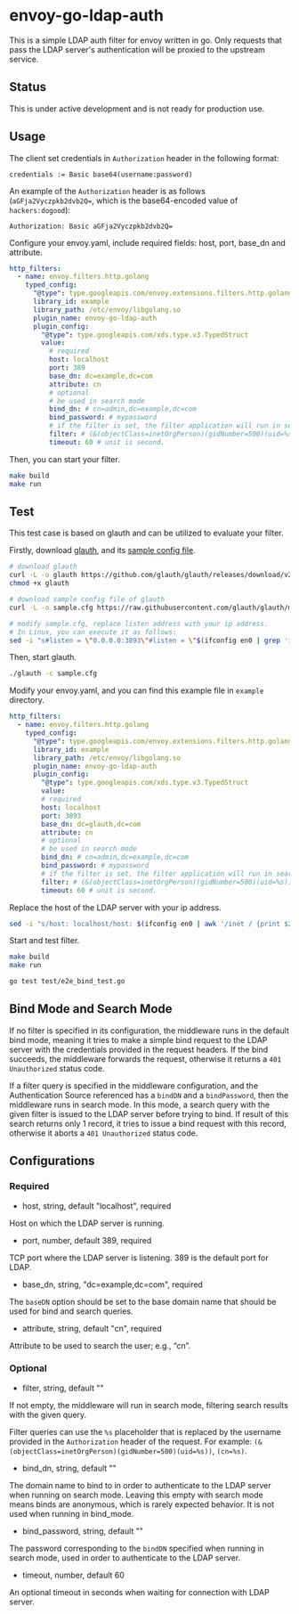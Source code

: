 envoy-go-ldap-auth
==================

This is a simple LDAP auth filter for envoy written in go. Only requests that pass the LDAP server's authentication will be proxied to the upstream service.

## Status

This is under active development and is not ready for production use.

## Usage

The client set credentials in `Authorization` header in the following format:

```Plaintext
credentials := Basic base64(username:password)
```

An example of the `Authorization` header is as follows (`aGFja2Vyczpkb2dvb2Q=`, which is the base64-encoded value of `hackers:dogood`):

```Plaintext
Authorization: Basic aGFja2Vyczpkb2dvb2Q=
```

Configure your envoy.yaml, include required fields: host, port, base_dn and attribute.

```yaml
http_filters:
  - name: envoy.filters.http.golang
    typed_config:
      "@type": type.googleapis.com/envoy.extensions.filters.http.golang.v3alpha.Config
      library_id: example
      library_path: /etc/envoy/libgolang.so
      plugin_name: envoy-go-ldap-auth
      plugin_config:
        "@type": type.googleapis.com/xds.type.v3.TypedStruct
        value:
          # required
          host: localhost
          port: 389
          base_dn: dc=example,dc=com
          attribute: cn
          # optional
          # be used in search mode
          bind_dn: # cn=admin,dc=example,dc=com
          bind_password: # mypassword
          # if the filter is set, the filter application will run in search mode.
          filter: # (&(objectClass=inetOrgPerson)(gidNumber=500)(uid=%s))
          timeout: 60 # unit is second.
```

Then, you can start your filter.

```bash
make build
make run 
```

## Test

This test case is based on glauth and can be utilized to evaluate your filter.

Firstly, download [glauth](https://github.com/glauth/glauth/releases), and its [sample config file](https://github.com/glauth/glauth/blob/master/v2/sample-simple.cfg).

```bash
# download glauth
curl -L -o glauth https://github.com/glauth/glauth/releases/download/v2.2.0-RC1/glauth-linux-amd64
chmod +x glauth

# download sample config file of glauth
curl -L -o sample.cfg https://raw.githubusercontent.com/glauth/glauth/master/v2/sample-simple.cfg

# modify sample.cfg, replace listen address with your ip address.
# In Linux, you can execute it as follows:
sed -i "s#listen = \"0.0.0.0:3893\"#listen = \"$(ifconfig en0 | grep 'inet ' | awk '{print $2}'):3893\"#" sample.cfg
```

Then, start glauth.

```bash
./glauth -c sample.cfg
```

Modify your envoy.yaml, and you can find this example file in `example` directory.

```yaml
http_filters:
  - name: envoy.filters.http.golang
    typed_config:
      "@type": type.googleapis.com/envoy.extensions.filters.http.golang.v3alpha.Config
      library_id: example
      library_path: /etc/envoy/libgolang.so
      plugin_name: envoy-go-ldap-auth
      plugin_config:
        "@type": type.googleapis.com/xds.type.v3.TypedStruct
        value:
        # required
        host: localhost
        port: 3893
        base_dn: dc=glauth,dc=com
        attribute: cn
        # optional
        # be used in search mode
        bind_dn: # cn=admin,dc=example,dc=com
        bind_password: # mypassword
        # if the filter is set, the filter application will run in search mode.
        filter: # (&(objectClass=inetOrgPerson)(gidNumber=500)(uid=%s))
        timeout: 60 # unit is second.
```

Replace the host of the LDAP server with your ip address.
```bash
sed -i "s/host: localhost/host: $(ifconfig en0 | awk '/inet / {print $2}')/" example/envoy.yaml
```

Start and test filter.

```bash
make build
make run
```

```bash
go test test/e2e_bind_test.go
```

## Bind Mode and Search Mode

If no filter is specified in its configuration, the middleware runs in the default bind mode, meaning it tries to make a simple bind request to the LDAP server with the credentials provided in the request headers. If the bind succeeds, the middleware forwards the request, otherwise it returns a `401 Unauthorized` status code.

If a filter query is specified in the middleware configuration, and the Authentication Source referenced has a `bindDN` and a `bindPassword`, then the middleware runs in search mode. In this mode, a search query with the given filter is issued to the LDAP server before trying to bind. If result of this search returns only 1 record, it tries to issue a bind request with this record, otherwise it aborts a `401 Unauthorized` status code.

## Configurations

### Required

- host, string, default "localhost", required

Host on which the LDAP server is running.

- port, number, default 389, required

TCP port where the LDAP server is listening. 389 is the default port for LDAP.

- base_dn, string, "dc=example,dc=com", required

The `baseDN` option should be set to the base domain name that should be used for bind and search queries.

- attribute, string, default "cn", required

Attribute to be used to search the user; e.g., “cn”.

### Optional

- filter, string, default ""

If not empty, the middleware will run in search mode, filtering search results with the given query.

Filter queries can use the `%s` placeholder that is replaced by the username provided in the `Authorization` header of the request. For example: `(&(objectClass=inetOrgPerson)(gidNumber=500)(uid=%s))`, `(cn=%s)`.

- bind_dn, string, default ""

The domain name to bind to in order to authenticate to the LDAP server when running on search mode. Leaving this empty with search mode means binds are anonymous, which is rarely expected behavior. It is not used when running in bind_mode.

- bind_password, string, default ""

The password corresponding to the `bindDN` specified when running in search mode, used in order to authenticate to the LDAP server.

- timeout, number, default 60

An optional timeout in seconds when waiting for connection with LDAP server.
